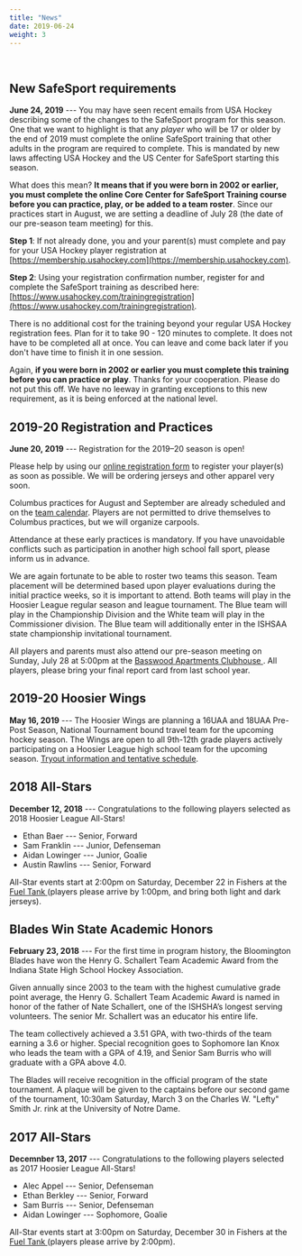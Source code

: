 ```yaml
---
title: "News"
date: 2019-06-24
weight: 3
---
```


<div class="sponsorcontainer">
  <a id="news-a1" href="#"><img id="news-s1" class="image sponsor"></a>
  <a id="news-a2" href="#"><img id="news-s2" class="image sponsor"></a>
</div>


New SafeSport requirements
--------------------------

**June 24, 2019** --- You may have seen recent emails from USA Hockey
describing some of the changes to the SafeSport program for this
season. One that we want to highlight is that any _player_ who will be
17 or older by the end of 2019 must complete the online SafeSport
training that other adults in the program are required to
complete. This is mandated by new laws affecting USA Hockey and the US
Center for SafeSport starting this season.

What does this mean? **It means that if you were born in 2002 or
earlier, you must complete the online Core Center for SafeSport
Training course before you can practice, play, or be added to a team
roster**. Since our practices start in August, we are setting a deadline
of July 28 (the date of our pre-season team meeting) for this.

**Step 1**: If not already done, you and your parent(s) must complete
  and pay for your USA Hockey player registration at
  [https://membership.usahockey.com](https://membership.usahockey.com).

**Step 2**: Using your registration confirmation number, register for
  and complete the SafeSport training as described here:
  [https://www.usahockey.com/trainingregistration](https://www.usahockey.com/trainingregistration).

There is no additional cost for the training beyond your regular USA
Hockey registration fees. Plan for it to take 90 - 120 minutes to
complete. It does not have to be completed all at once. You can leave
and come back later if you don't have time to finish it in one
session.

Again, **if you were born in 2002 or earlier you must complete this
training before you can practice or play**. Thanks for your
cooperation. Please do not put this off. We have no leeway in granting
exceptions to this new requirement, as it is being enforced at the
national level.



2019-20 Registration and Practices
----------------------------------
**June 20, 2019** --- Registration for the 2019&ndash;20 season is open!

Please help by using our [online registration form][register] to
register your player(s) as soon as possible. We will be ordering
jerseys and other apparel very soon.

Columbus practices for August and September are already scheduled and
on the [team calendar][cal]. Players are not permitted to drive
themselves to Columbus practices, but we will organize
carpools.

Attendance at these early practices is mandatory. If you have
unavoidable conflicts such as participation in another high school
fall sport, please inform us in advance.

We are again fortunate to be able to roster two teams this
season. Team placement will be determined based upon player
evaluations during the initial practice weeks, so it is important to
attend. Both teams will play in the Hoosier League regular season and
league tournament. The Blue team will play in the Championship
Division and the White team will play in the Commissioner
division. The Blue team will additionally enter in the ISHSAA state
championship invitational tournament.

All players and parents must also attend our pre-season meeting on
Sunday, July 28 at 5:00pm at the [Basswood Apartments Clubhouse <span
class="icon fa-map-marker"></span>][basswood]. All players, please
bring your final report card from last school year.

[register]: https://docs.google.com/forms/d/e/1FAIpQLSfFEg6qO6WA38GQez_AYZ6WP0IoohR9onOODzpFjFZhp5LOEA/viewform?usp=sf_link
[carpool]: https://www.signupgenius.com/go/10C084BACAA28A0FA7-blades7/15646395
[cal]: https://calendar.google.com/calendar/embed?src=bloomingtonblades.com_68ha57pufjcnbe8htgeslaijgs%40group.calendar.google.com&ctz=America%2FNew_York

2019-20 Hoosier Wings
---------------------
**May 16, 2019** --- The Hoosier Wings are planning a 16UAA and 18UAA
Pre-Post Season, National Tournament bound travel team for the upcoming
hockey season. The Wings are open to all 9th-12th grade players
actively participating on a Hoosier League high school team for the
upcoming season.  [Tryout information and tentative
schedule](https://drive.google.com/open?id=1VNnd1cIYM_MtKV398vxXUPuaL0mCdfuP).


2018 All-Stars
--------------
**December 12, 2018** --- Congratulations to the following players selected as 2018 Hoosier League All-Stars!

- Ethan Baer --- Senior, Forward
- Sam Franklin --- Junior, Defenseman
- Aidan Lowinger --- Junior, Goalie
- Austin Rawlins --- Senior, Forward

All-Star events start at 2:00pm on
Saturday, December 22 in Fishers at the [Fuel Tank <span class="icon
fa-map-marker"></span>][fuel] (players please arrive by 1:00pm, and bring both light and dark jerseys). 


Blades Win State Academic Honors
--------------------------------
**February 23, 2018** --- For the first time in program history, the
Bloomington Blades have won the Henry G. Schallert Team Academic Award
from the Indiana State High School Hockey Association.

Given annually since 2003 to the team with the highest cumulative
grade point average, the Henry G. Schallert Team Academic Award is
named in honor of the father of Nate Schallert, one of the ISHSHA’s
longest serving volunteers. The senior Mr. Schallert was an educator
his entire life.

The team collectively achieved a 3.51 GPA, with two-thirds of the team
earning a 3.6 or higher. Special recognition goes to Sophomore
Ian Knox who leads the team with a GPA of 4.19, and Senior Sam Burris
who will graduate with a GPA above 4.0.

The Blades will receive recognition in the official program of the
state tournament. A plaque will be given to the captains before our
second game of the tournament, 10:30am Saturday, March 3 on the
Charles W. "Lefty" Smith Jr. rink at the University of Notre Dame.

2017 All-Stars
--------------
**Decemnber 13, 2017** --- Congratulations to the following players selected as 2017 Hoosier League All-Stars!

- Alec Appel --- Senior, Defenseman
- Ethan Berkley --- Senior, Forward
- Sam Burris --- Senior, Defenseman
- Aidan Lowinger --- Sophomore, Goalie

All-Star events start at 3:00pm on
Saturday, December 30 in Fishers at the [Fuel Tank <span class="icon
fa-map-marker"></span>][fuel] (players please arrive by 2:00pm). 


[basswood]: https://www.google.com/maps/place/Basswood+Apartments,+1000+S+Basswood+Cir,+Bloomington,+IN+47403/@39.1518655,-86.5708355,17z/data=!4m2!3m1!1s0x886c677a6ac12c4d:0x830c6aebc265b08
[fuel]: https://maps.google.com/maps?hl=en&q=Fuel%20Tank%20at%20Fishers%2C%209022%20E%20126th%20St%2C%20Fishers%2C%20IN%2046038%2C%20US
[jared]: mailto:jcochran@bloomingtonblades.com
